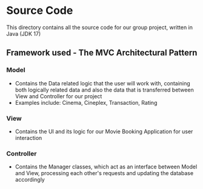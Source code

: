 # Source Code
This directory contains all the source code for our group project, written in Java (JDK 17)

## Framework used - The MVC Architectural Pattern

### Model
- Contains the Data related logic that the user will work with, containing both logically related data and also the data that is transferred between View and Controller for our project
- Examples include: Cinema, Cineplex, Transaction, Rating

### View
- Contains the UI and its logic for our Movie Booking Application for user interaction

### Controller
- Contains the Manager classes, which act as an interface between Model and View, processing each other's requests and updating the database accordingly
